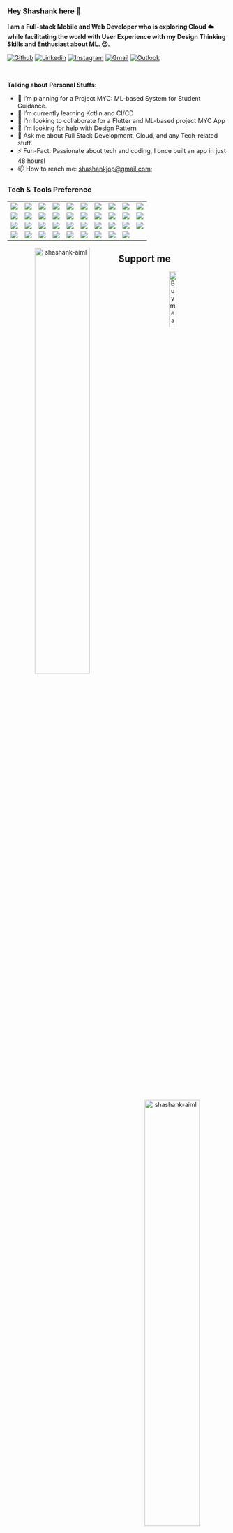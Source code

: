 <!-- Your title -->
### Hey Shashank here 👋


**I am a Full-stack Mobile and Web Developer who is exploring Cloud ☁️ while facilitating the world with User Experience with my Design Thinking Skills and Enthusiast about ML. 😉.**

<!-- Your badges
You can use the website to generate badges: https://shields.io/
-->

[![Github](https://img.shields.io/badge/-Github-000?style=flat&logo=Github&logoColor=white)](https://github.com/shashank-aiml)
[![Linkedin](https://img.shields.io/badge/-LinkedIn-blue?style=flat&logo=Linkedin&logoColor=white)](https://www.linkedin.com/in/02shashank-srivastava/)
[![Instagram](https://img.shields.io/badge/-Instagram-c13584?style=flat&labelColor=c13584&logo=instagram&logoColor=white)](https://www.instagram.com/__shashank_srivastava__/)
[![Gmail](https://img.shields.io/badge/-Gmail-c14438?style=flat&logo=Gmail&logoColor=white)](shashankjop@gmail.com)
[![Outlook](https://img.shields.io/badge/-Outlook-0078D4?style=flat&logo=Microsoft-Outlook&logoColor=white)](shashankjop@gmail.com)

&nbsp;

<!-- Talking about you -->
**Talking about Personal Stuffs:**

<!-- Any image aligned to the right. Beware the width -->

- 🔭 I’m planning for a Project MYC: ML-based System for Student Guidance.
- 🌱 I’m currently learning Kotlin and CI/CD
- 👯 I’m looking to collaborate for a Flutter and ML-based project MYC App
- 🤔 I’m looking for help with Design Pattern 
- 💬 Ask me about Full Stack Development, Cloud, and any Tech-related stuff.
- ⚡️ Fun-Fact: Passionate about tech and coding, I once built an app in just 48 hours!
- 📫 How to reach me: shashankjop@gmail.com;

### Tech & Tools Preference

<table>
  <tr>
    <td><img src="https://img.shields.io/badge/-Android-3DDC84?style=flat&logo=android&logoColor=white"></td>
    <td><img src="https://img.shields.io/badge/-Arduino-00979D?style=flat&logo=arduino&logoColor=white"></td>
    <td><img src="https://img.shields.io/badge/-AWS-232F3E?style=flat&logo=amazonaws&logoColor=white"></td>
    <td><img src="https://img.shields.io/badge/-Blender-F5792A?style=flat&logo=blender&logoColor=white"></td>
    <td><img src="https://img.shields.io/badge/-C-00599C?style=flat&logo=c&logoColor=white"></td>
    <td><img src="https://img.shields.io/badge/-C%2B%2B-00599C?style=flat&logo=c%2B%2B&logoColor=white"></td>
    <td><img src="https://img.shields.io/badge/-C%23-239120?style=flat&logo=csharp&logoColor=white"></td>
    <td><img src="https://img.shields.io/badge/-CSS3-1572B6?style=flat&logo=css3&logoColor=white"></td>
    <td><img src="https://img.shields.io/badge/-Dart-00BFFF?style=flat&logo=dart&logoColor=white"></td>
    <td><img src="https://img.shields.io/badge/-Docker-2496ED?style=flat&logo=docker&logoColor=white"></td>
  </tr>
  <tr>
    <td><img src="https://img.shields.io/badge/-Figma-F24E1E?style=flat&logo=figma&logoColor=white"></td>
    <td><img src="https://img.shields.io/badge/-Firebase-FFA611?style=flat&logo=firebase&logoColor=white"></td>
    <td><img src="https://img.shields.io/badge/-Flask-000000?style=flat&logo=flask&logoColor=white"></td>
    <td><img src="https://img.shields.io/badge/-Flutter-02569B?style=flat&logo=flutter&logoColor=white"></td>
    <td><img src="https://img.shields.io/badge/-Google%20Cloud%20Platform-4285F4?style=flat&logo=googlecloud&logoColor=white"></td>
    <td><img src="https://img.shields.io/badge/-Git-F1502F?style=flat&logo=git&logoColor=white"></td>
    <td><img src="https://img.shields.io/badge/-HTML5-E34F26?style=flat&logo=html5&logoColor=white"></td>
    <td><img src="https://img.shields.io/badge/-Java-F89820?style=flat&logo=java&logoColor=white"></td>
    <td><img src="https://img.shields.io/badge/-JavaScript-EAD41C?style=flat&logo=javascript&logoColor=black"></td>
    <td><img src="https://img.shields.io/badge/-Kotlin-0095D5?style=flat&logo=kotlin&logoColor=white"></td>
  </tr>
  <tr>
    <td><img src="https://img.shields.io/badge/-Kubernetes-326CE5?style=flat&logo=kubernetes&logoColor=white"></td>
    <td><img src="https://img.shields.io/badge/-Laravel-EF3E30?style=flat&logo=laravel&logoColor=white"></td>
    <td><img src="https://img.shields.io/badge/-MongoDB-4DB33D?style=flat&logo=mongodb&logoColor=white"></td>
    <td><img src="https://img.shields.io/badge/-Microsoft%20SQL%20Server-CC2927?style=flat&logo=microsoftsqlserver&logoColor=white"></td>
    <td><img src="https://img.shields.io/badge/-MySQL-F29111?style=flat&logo=mysql&logoColor=white"></td>
    <td><img src="https://img.shields.io/badge/-Node.js-3C873A?style=flat&logo=node.js&logoColor=white"></td>
    <td><img src="https://img.shields.io/badge/-OpenCV-5C3EE8?style=flat&logo=opencv&logoColor=white"></td>
    <td><img src="https://img.shields.io/badge/-Oracle-F80000?style=flat&logo=oracle&logoColor=white"></td>
    <td><img src="https://img.shields.io/badge/-Pandas-150458?style=flat&logo=pandas&logoColor=white"></td>
    <td><img src="https://img.shields.io/badge/-PHP-777BB4?style=flat&logo=php&logoColor=white"></td>
  </tr>
  <tr>
    <td><img src="https://img.shields.io/badge/-Postman-FF6C37?style=flat&logo=postman&logoColor=white"></td>
    <td><img src="https://img.shields.io/badge/-Python-3776AB?style=flat&logo=python&logoColor=white"></td>
    <td><img src="https://img.shields.io/badge/-PyTorch-EF553B?style=flat&logo=pytorch&logoColor=white"></td>
    <td><img src="https://img.shields.io/badge/-React-61DAFB?style=flat&logo=react&logoColor=white"></td>
    <td><img src="https://img.shields.io/badge/-React%20Native-61DAFB?style=flat&logo=react&logoColor=white"></td>
    <td><img src="https://img.shields.io/badge/-Seaborn-9B1B30?style=flat&logo=seaborn&logoColor=white"></td>
    <td><img src="https://img.shields.io/badge/-TensorFlow-FF6F20?style=flat&logo=tensorflow&logoColor=white"></td>
    <td><img src="https://img.shields.io/badge/-Unity-100000?style=flat&logo=unity&logoColor=white"></td>
    <td><img src="https://img.shields.io/badge/-Vue.js-4FC08D?style=flat&logo=vue.js&logoColor=white"></td>
  </tr>
</table>


<!-- Your hits or visitors
site: http://hits.dwyl.com or https://visitor-badge.glitch.me
Both apis are in trouble due to the number of requests, if you know any other to register visitors, great
-->
<p align="center">
  <img align="left" width= "50%" src="https://github-readme-stats.vercel.app/api?username=shashank-aiml&show_icons=true&locale=en" alt="shashank-aiml" />
  <img align="right" width= "50%" src="https://github-readme-streak-stats.herokuapp.com/?user=shashank-aiml&" alt="shashank-aiml" />
</p>




## Support me
<!-- Your support, if you have it 
I created these images, feel free to use them.
-->
<p align="center">
  <a href="https://buymeacoffee.com/shashank02" target="_blank">
      <img width="18%" alt="Buy me a coffee" src="https://raw.githubusercontent.com/onimur/.github/master/.resources/support-buy-coffee.png"/>
  </a>
</p>
